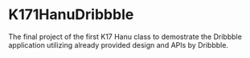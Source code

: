 # K171HanuDribbble
The final project of the first K17 Hanu class to demostrate the Dribbble application utilizing already provided design and APIs by Dribbble.
